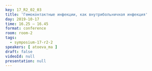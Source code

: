 ```yaml
---
key: 17_R2_02_03
title: 'Гемоконтактные инфекции, как внутрибольничная инфекция'
day: 2019-10-17
time: 16.25 – 16.45	
format: conference
room: room-2
tags:
  - symposium-17-r2-2
speakers: [ atoeva_ma ]
draft: false
videoId: null
presentation: null
---
```


